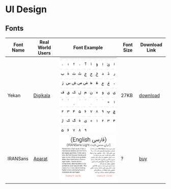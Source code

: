 # UI Design

## Fonts

Font Name | Real World Users | Font Example | Font Size | Download Link
-- | -- | -- | -- | -- 
Yekan | [Digikala](https://www.digikala.com/) | ![font yekan](/images/ui-design/font-yekan.png) | 27KB | [download](https://fonts2u.com/download/b-yekan.font)
IRANSans | [Aparat](https://www.aparat.com/) | ![font IRANSans](/images/ui-design/font-IRANSans.png) | ? | [buy](http://fontiran.com/%D8%AE%D8%A7%D9%86%D9%88%D8%A7%D8%AF%D9%87-%D9%81%D9%88%D9%86%D8%AA-%D8%A7%DB%8C%D8%B1%D8%A7%D9%86-%D8%B3%D9%86-%D8%B3%D8%B1%DB%8C%D9%81-iran-sans-%D9%BE%D9%86%D8%AC-%D9%88%D8%B2%D9%86-%D9%87%D9%85/)
